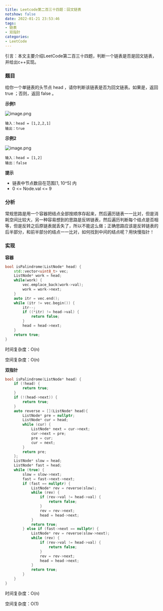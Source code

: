 ```yaml
---
title: Leetcode第二百三十四题：回文链表
notshow: false
date: 2022-01-21 23:53:46
tags:
- 链表
- 双指针
categories:
- LeetCode
---
```


引言：本文主要介绍LeetCode第二百三十四题，判断一个链表是否是回文链表，并给出c++实现。

<!--more-->

### 题目
给你一个单链表的头节点 head ，请你判断该链表是否为回文链表。如果是，返回 true ；否则，返回 false 。

**示例1**

![image.png](https://s2.loli.net/2022/01/21/ZG1w5Au2j8v9KsT.png)

```
输入：head = [1,2,2,1]
输出：true
```

**示例2**

![image.png](https://s2.loli.net/2022/01/21/DcblhSoI8WV9QMg.png)

```
输入：head = [1,2]
输出：false
```

**提示**

- 链表中节点数目在范围[1, 10^5] 内
- 0 <= Node.val <= 9

### 分析
常规思路是用一个容器把结点全部按顺序存起来，然后遍历链表一一比对，但是消耗空间比较大，另一种容易想到的思路是反转链表，然后遍历判断每个结点是否相等，但是反转之后原链表就丢失了，所以不能这么做；正确思路应该是反转链表的后半部分，和前半部分的结点一一比对，如何找到中间的结点呢？用快慢指针！

### 实现

**容器**

```c++
bool isPalindrome(ListNode* head) {
    std::vector<uint8_t> vec;
    ListNode* work = head;
    while(work) {
        vec.emplace_back(work->val);
        work = work->next;
    }
    auto itr = vec.end();
    while (itr != vec.begin()) {
        itr--;
        if ((*itr) != head->val) {
            return false;
        }
        head = head->next;
    }
    return true;
}
```

时间复杂度：O(n)

空间复杂度：O(n)

**双指针**

```c++
bool isPalindrome(ListNode* head) {
    if (!head) {
        return true;
    } 
    if (!(head->next)) {
        return true;
    }
    auto reverse = [](ListNode* head){
        ListNode* pre = nullptr;
        ListNode* cur = head;
        while (cur) {
            ListNode* next = cur->next;
            cur->next = pre;
            pre = cur;
            cur = next;
        }
        return pre;
    };
    ListNode* slow = head;
    ListNode* fast = head;
    while (true) {
        slow = slow->next;
        fast = fast->next->next;
        if (fast == nullptr) {
            ListNode* rev = reverse(slow);
            while (rev) {
                if (rev->val != head->val) {
                    return false;
                }
                rev = rev->next;
                head = head->next;
            }
            return true;
        } else if (fast->next == nullptr) {
            ListNode* rev = reverse(slow->next);
            while (rev) {
                if (rev->val != head->val) {
                    return false;
                }
                rev = rev->next;
                head = head->next;
            }
            return true;
        }
    }
}
```

时间复杂度：O(n)

空间复杂度：O(1)


